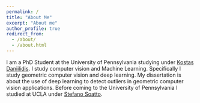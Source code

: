 ```yaml
---
permalink: /
title: "About Me"
excerpt: "About me"
author_profile: true
redirect_from: 
  - /about/
  - /about.html
---
```


I am a PhD Student at the University of Pennsylvania studying under [Kostas Daniilidis](https://www.cis.upenn.edu/~kostas/). I study computer vision and Machine Learning. Specifically I study geometric computer vision and deep learning. My dissertation is about the use of deep learning to detect outliers in geometric computer vision applications. Before coming to the University of Pennsylvania I studied at UCLA under [Stefano Soatto](http://web.cs.ucla.edu/~soatto/).
